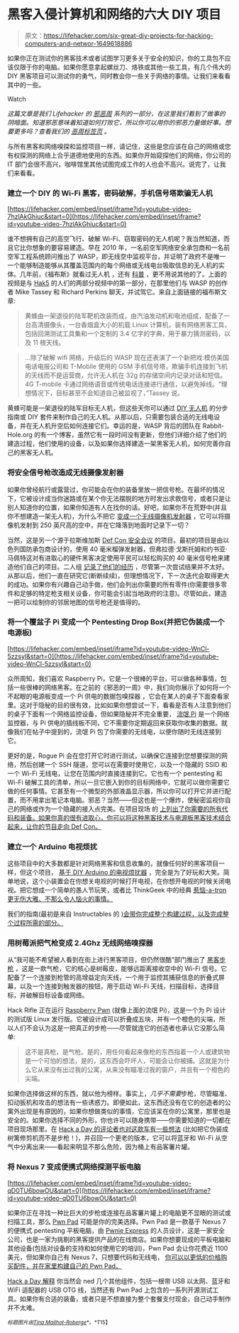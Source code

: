 # 黑客入侵计算机和网络的六大 DIY 项目

> 原文：<https://lifehacker.com/six-great-diy-projects-for-hacking-computers-and-networ-1649618886>

如果你正在测试你的黑客技术或者试图学习更多关于安全的知识，你的工具包不应该仅限于你的电脑。如果你愿意拿起螺丝刀、烙铁或其他一些工具，有几个伟大的 DIY 黑客项目可以测试你的勇气，同时教会你一些关于网络的事情。让我们来看看其中的一些。

Watch

*这篇文章是我们 Lifehacker 的* [*邪恶周*](https://lifehacker.com/welcome-to-lifehackers-fifth-annual-evil-week-1647621043) *系列的一部分，在这里我们看到了做事的阴暗面。知道邪恶意味着知道如何打败它，所以你可以用你的邪恶力量做好事。想要更多吗？查看我们的* [*恶周标签页*](http://lifehacker.com/tag/evilweek) *。*

与所有黑客和网络嗅探和监控项目一样，请记住，这些是您应该在自己的网络或您有权探测的网络上合乎道德地使用的东西。如果你开始窥探他们的网络，你公司的 IT 部门会很不高兴，咖啡馆里其他试图完成工作的人也会不高兴。说完了，让我们来看看。

### 建立一个 DIY 的 Wi-Fi 黑客，密码破解，手机信号塔欺骗无人机

 [https://lifehacker.com/embed/inset/iframe?id=youtube-video-7hzlAkGhiuc&start=0](https://lifehacker.com/embed/inset/iframe?id=youtube-video-7hzlAkGhiuc&start=0) 

谁不想拥有自己的高空飞行、破解 Wi-Fi、窃取密码的无人机呢？我当然知道，而且它比你想象的要容易建造。早在 2010 年，一名前空军网络安全承包商和一名前空军工程系统顾问推出了 WASP，即无线空中监视平台，并证明了政府不是唯一一个能够制造能够从其覆盖范围内的每个网络或无线电台吸取信息的无人机的实体。几年前，《福布斯》就看过无人机 ，还有 [科普](http://www.popsci.com/technology/article/2011-07/diy-uav-hacks-wi-fi-networks-cracks-passwords-and-poses-cell-phone-tower) ，更不用说其他的了。上面的视频是与 [Hak5](http://hak5.org/) 的人们的两部分视频中的第一部分，在那里他们与 WASP 的创作者 Mike Tassey 和 Richard Perkins 聊天，并试驾它。来自上面链接的福布斯文章:

> 黄蜂由一架退役的陆军靶机改装而成，由汽油发动机和电池组成，配备了一台高清摄像头，一台香烟盒大小的机载 Linux 计算机，装有网络黑客工具，包括回溯测试工具集和一个定制的 3.4 亿字的字典，用于暴力猜测密码，以及 11 根天线。

> ...除了破解 wifi 网络，升级后的 WASP 现在还表演了一个新把戏:模仿美国电话电报公司和 T-Mobile 使用的 GSM 手机信号塔，欺骗手机连接到飞机的天线而不是运营商，允许无人机在 32g 的存储空间内记录对话和短信。4G T-mobile 卡通过网络语音或传统电话连接进行通信，以避免掉线。“理想情况下，目标甚至不会知道自己被监视了，”Tassey 说。

黄蜂可能是一架退役的陆军目标无人机，但这些天你可以通过 [DIY 无人机](http://diydrones.com/) 的分步指南或 DIY 套件来制作自己的无人机。从那以后，只需要包装合适的无线电设备，并在无人机升空后如何连接它们。幸运的是，WASP 背后的团队在 Rabbit-Hole.org 的有一个博客，虽然它有一段时间没有更新，但他们详细介绍了他们的建造过程，他们使用的设备，以及如果你选择建造一架黑客无人机，如何完善你自己的黑客无人机。

### 将安全信号枪改造成无线摄像发射器

如果你曾经航行或露营过，你可能会在你的装备里放一把信号枪。在最坏的情况下，它被设计成当你迷路或在某个你无法摆脱的地方时发出求救信号，或者只是让别人知道你的位置，如果你知道有人在找你的话。好吧，如果你不在荒野中(并且你不想建造一架无人机)，为什么不把它 [变成一个无线摄像机发射器](http://specialized-weapons.wonderhowto.com/inspiration/defcon-hackers-turn-flare-gun-into-diy-wireless-camera-launcher-0129127/) ，它可以将摄像机发射到 250 英尺高的空中，并在它降落到地面时记录下一切？

当然，这是另一个源于拉斯维加斯 [Def Con 安全会议](http://defcon.org/) 的项目。最初的项目是由以色列国防承包商设计的，使用 40 毫米榴弹发射器，但弗拉德·戈斯托姆和约书亚·马佩特这对有进取心的硬件黑客决定使用平民可以轻松购买的 40 毫米信号枪来建造他们自己的项目。二人组 [记录了他们的经历](http://www.hacksrus.com/~recompiler/tars.php) ，尽管第一次尝试结果并不太好。从那以后，他们一直在研究它(断断续续)，但理想情况下，下一次迭代会取得更大的成功。如果你有兴趣自己动手做，他们会列出你需要的所有零件(你需要很多零件和足够的特定枪支相关设备，你可能会引起当地政府的注意)。尽管如此，建造一把可以绘制你的邻居地图的信号枪还是值得的。

### 将一个覆盆子 Pi 变成一个 Pentesting Drop Box(并把它伪装成一个电源板)

 [https://lifehacker.com/embed/inset/iframe?id=youtube-video-WnCl-5zzsyI&start=0](https://lifehacker.com/embed/inset/iframe?id=youtube-video-WnCl-5zzsyI&start=0) 

众所周知，我们喜欢 Raspberry Pi，它是一个很棒的平台，可以做各种事情，包括一些很棒的网络黑客。在之前的《邪恶的一周》中，我们向你展示了如何将一个不起眼的电源板变成一个 Pi 供电的数据包嗅探器 ，它会在某人的桌子下面查看家里。这对于隐秘的目的很有效，比如如果你想尝试一下，看看是否有人注意到他们的桌子下面有一个网络监控设备，但如果隐秘并不完全重要， [流氓 Pi](http://crushbeercrushcode.org/2013/03/developing-the-rogue-pi/) 是一个网络监控器，与 Pi 供电的插线板不同，它不需要你定期返回来获取你收集的数据。就像我们在帖子中提到的，流氓 Pi 包了你需要的无线电，以便你随时无线连接到它。

更好的是，Rogue Pi 会在您打开它时进行测试，以确保它连接到您想要探测的网络，然后创建一个 SSH 隧道，您可以在需要时使用它，以及一个隐藏的 SSID 和一个 Wi-Fi 无线电，让您在范围内时直接连接到它。它也有一个 pentesting 和 Wi-Fi 破解工具的清单，所以一旦它嵌入到你的目标网络中，它就可以做你需要它做的任何事情。它甚至有一个微型的外部液晶显示器，所以你可以打开它并进行配置，而不用拿出笔记本电脑。邪恶？当然——但这也是一个爆炸，使秘密监视你自己的网络或作为一个隐藏的接入点完美。在项目现场 的 [上列出了你需要的所有代码和装备。如果你真的很有进取心，你可以将这种黑客技术与电源板黑客技术结合起来，让你的节目走向 Def Con。](http://crushbeercrushcode.org/2013/03/developing-the-rogue-pi/)

### 建立一个 Arduino 电视烦扰

这些项目中的大多数都是针对网络黑客和信息收集的，就像任何好的黑客项目一样，但这个项目， [基于 DIY Arduino 的电视烦扰器](https://lifehacker.com/how-to-build-an-arduino-tv-annoyer-1455875485) ，完全是为了好玩和大笑。简单地说，这个小装置会在你想关电视的时候打开电视，在你想开电视的时候关闭电视。把它想成一个简单的愚人节玩笑，或者比 ThinkGeek 中的经典 [惹恼-a-tron 更无伤大雅、不那么令人恼火的事情。](http://www.thinkgeek.com/product/b278/)

我们的指南(最初是来自 Instructables 的 [)会带你完成整个构建过程，以及完成整个过程所需的部分。](http://www.instructables.com/id/150-Arduino-TV-Annoyer-Turns-TVs-on-when-you-/?ALLSTEPS)

### 用树莓派把气枪变成 2.4Ghz 无线网络嗅探器

从“我可能不希望被人看到在街上进行黑客项目，但仍然很酷”部门推出了 [黑客步枪](http://www.hscott.net/projects-2/hack-rifle/) ，这是一款气枪，它的核心是树莓皮，能够远距离接收空中的 Wi-Fi 信号。它配备了一个连接到枪管的高增益定向天线，一个用于监控其捕获信息的折叠式屏幕，以及一个连接到触发器的按钮，用于启动 Wi-Fi 天线，扫描目标，选择目标，并破解目标设备或网络。

Hack Rifle 正在运行 [Raspberry Pwn](http://blog.pwnieexpress.com/post/24967860602/raspberry-pwn-a-pentesting-release-for-the-raspberry) (就像上面的流氓 Pi)，这是一个为 Pi 设计的测试版 Linux 发行版。它被设计成可以折叠成五块，并有一个橙色的尖端，所以人们不会认为这是一把真正的步枪——尽管就连它的创造者也承认它没那么简单:

> 这不是真枪，是气枪。是的，用任何看起来像枪的东西指着一个人或建筑物是一个可怕的想法，是的，这东西会吓坏人，可能会让你被捕。这就是为什么它从来没有出过我的公寓，从来没有瞄准过我的窗户，并且有一个橙色的尖端。

如果你选择做这样的东西，就以他为榜样。事实上，*几乎不需要*步枪，尽管瞄准、扣动扳机和攻击的想法有一些诱惑力。即便如此，这东西还没有在它的创造者的公寓外出现是有原因的，如果你想做类似的事情，它应该呆在你的公寓里，那里也是安全的。如果你选择不同的外形，你也许可以随身携带——你需要知道的一切都在项目现场那里。在 [Hack a Day 的评论者也对这款车有一些想法](http://hackaday.com/2014/04/21/sniping-2-4ghz/) (比如把它伪装成树篱修剪机而不是步枪！)，并召回一个更老的版本，它可以将蓝牙和 Wi-Fi 从空气中分离出来——看起来明显不那么危险，因为桶上有品客薯片罐。

### 将 Nexus 7 变成便携式网络探测平板电脑

 [https://lifehacker.com/embed/inset/iframe?id=youtube-video-qD0TU6bowOU&start=0](https://lifehacker.com/embed/inset/iframe?id=youtube-video-qD0TU6bowOU&start=0) 

如果你正在寻找一种比巨大的步枪或连接在品客薯片罐上的电脑更不显眼的测试或扫描工具，那么 [Pwn Pad](http://pwnieexpress.com/products/pwnpad) 可能是你的完美选择。Pwn Pad 是一款基于 Nexus 7 的便携式 pentesting 平板电脑，由 [Pwnie Express](https://www.pwnieexpress.com/) 的人员设计，这是一家安全公司，也是一家为挑剔的黑客提供产品的在线商店。如果你想要现成的平板电脑和其他设备(包括对设备的支持和如何使用它的培训)，Pwn Pad 会让你花费近 1100 美元，但如果你自己有 Nexus 7，只想要代码和无线电， [你可以以更低的价格购买配件，并在家里构建自己的 Pwn Pad。](https://www.pwnieexpress.com/product-category/accessories/)

[Hack a Day 解释](http://hackaday.com/2013/03/01/pwnpad-the-pentesting-tablet/) 你当然会 ned 几个其他组件，包括一根带 USB 以太网、蓝牙和 WiFi 适配器的 USB OTG 线，当然还有 Pwn Pad 上包含的一系列开源测试工具。如果你有合适的装备，或者只是不想直接为整个套餐支付现金，自己动手制作并不太难。

<small>*标题图片由*</small>[<small>*Tina Mailhot-Roberge*</small>](http://vervex.ca/)<small>*。*T15】</small>